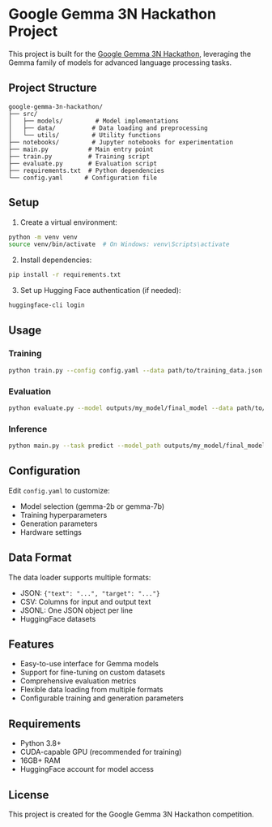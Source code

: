# Google Gemma 3N Hackathon Project

This project is built for the [Google Gemma 3N Hackathon](https://www.kaggle.com/competitions/google-gemma-3n-hackathon/), leveraging the Gemma family of models for advanced language processing tasks.

## Project Structure

```
google-gemma-3n-hackathon/
├── src/
│   ├── models/         # Model implementations
│   ├── data/          # Data loading and preprocessing
│   └── utils/         # Utility functions
├── notebooks/         # Jupyter notebooks for experimentation
├── main.py           # Main entry point
├── train.py          # Training script
├── evaluate.py       # Evaluation script
├── requirements.txt  # Python dependencies
└── config.yaml      # Configuration file
```

## Setup

1. Create a virtual environment:
```bash
python -m venv venv
source venv/bin/activate  # On Windows: venv\Scripts\activate
```

2. Install dependencies:
```bash
pip install -r requirements.txt
```

3. Set up Hugging Face authentication (if needed):
```bash
huggingface-cli login
```

## Usage

### Training

```bash
python train.py --config config.yaml --data path/to/training_data.json --output outputs/my_model
```

### Evaluation

```bash
python evaluate.py --model outputs/my_model/final_model --data path/to/test_data.json --output outputs/evaluation
```

### Inference

```bash
python main.py --task predict --model_path outputs/my_model/final_model --data_path path/to/input.txt
```

## Configuration

Edit `config.yaml` to customize:
- Model selection (gemma-2b or gemma-7b)
- Training hyperparameters
- Generation parameters
- Hardware settings

## Data Format

The data loader supports multiple formats:
- JSON: `{"text": "...", "target": "..."}`
- CSV: Columns for input and output text
- JSONL: One JSON object per line
- HuggingFace datasets

## Features

- Easy-to-use interface for Gemma models
- Support for fine-tuning on custom datasets
- Comprehensive evaluation metrics
- Flexible data loading from multiple formats
- Configurable training and generation parameters

## Requirements

- Python 3.8+
- CUDA-capable GPU (recommended for training)
- 16GB+ RAM
- HuggingFace account for model access

## License

This project is created for the Google Gemma 3N Hackathon competition.